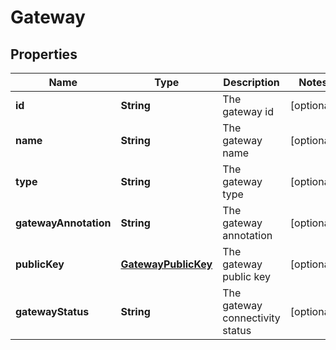 
# Gateway

## Properties
Name | Type | Description | Notes
------------ | ------------- | ------------- | -------------
**id** | **String** | The gateway id |  [optional]
**name** | **String** | The gateway name |  [optional]
**type** | **String** | The gateway type |  [optional]
**gatewayAnnotation** | **String** | The gateway annotation |  [optional]
**publicKey** | [**GatewayPublicKey**](GatewayPublicKey.md) | The gateway public key |  [optional]
**gatewayStatus** | **String** | The gateway connectivity status |  [optional]



